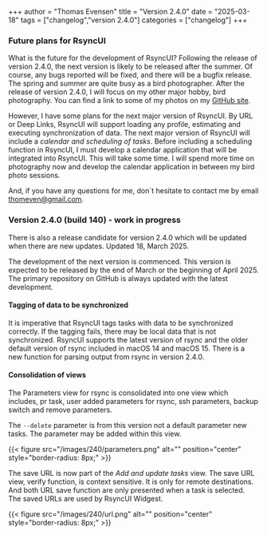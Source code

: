 +++
author = "Thomas Evensen"
title = "Version 2.4.0"
date = "2025-03-18"
tags = ["changelog","version 2.4.0"]
categories = ["changelog"]
+++

### Future plans for RsyncUI

What is the future for the development of RsyncUI? Following the release of version 2.4.0, the next version is likely to be released after the summer. Of course, any bugs reported will be fixed, and there will be a bugfix release. The spring and summer are quite busy as a bird photographer. After the release of version 2.4.0, I will focus on my other major hobby, bird photography. You can find a link to some of my photos on my [GitHub site](https://github.com/rsyncOSX/).

However, I have some plans for the next major version of RsyncUI. By URL or Deep Links, RsyncUI will support loading any profile, estimating and executing synchronization of data. The next major version of RsyncUI will  include a *calendar and scheduling of tasks*. Before including a scheduling function in RsyncUI, I must develop a calendar application that will be integrated into RsyncUI. This will take some time. I will spend more time on photography now and develop the calendar application in between my bird photo sessions. 

And, if you have any questions for me, don´t hesitate to contact me by email thomeven@gmail.com. 

### Version 2.4.0 (build 140) - work in progress

There is also a release candidate for version 2.4.0 which will be updated when there are new updates. Updated 18, March 2025.  

The development of the next version is commenced. This version is expected to be released by the end of March or the beginning of April 2025. The primary repository on GitHub is always updated with the latest development.

#### Tagging of data to be synchronized

It is imperative that RsyncUI tags tasks with data to be synchronized correctly. If the tagging fails, there may be local data that is not synchronized. RsyncUI supports the latest version of rsync and the older default version of rsync included in macOS 14 and macOS 15. There is a new function for parsing output from rsync in version 2.4.0.

#### Consolidation of views

The Parameters view for rsync is consolidated into one view which includes, pr task, user added parameters for rsync, ssh parameters, backup switch and remove parameters. 

The `--delete` parameter is from this version not a default parameter new tasks. The parameter may be added within this view.

{{< figure src="/images/240/parameters.png" alt="" position="center" style="border-radius: 8px;" >}}

The save URL is now part of the *Add and update tasks* view. The save URL view, verify function, is context sensitive. It is only for remote destinations. And both URL save function are only presented when a task is selected. The saved URLs are used by RsyncUI Widgest. 

{{< figure src="/images/240/url.png" alt="" position="center" style="border-radius: 8px;" >}}
